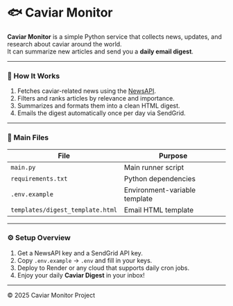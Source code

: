 # 🐟 Caviar Monitor

**Caviar Monitor** is a simple Python service that collects news, updates, and research about caviar around the world.  
It can summarize new articles and send you a **daily email digest**.

---

### 🚀 How It Works
1. Fetches caviar-related news using the [NewsAPI](https://newsapi.org/).  
2. Filters and ranks articles by relevance and importance.  
3. Summarizes and formats them into a clean HTML digest.  
4. Emails the digest automatically once per day via SendGrid.

---

### 🧰 Main Files
| File | Purpose |
|------|----------|
| `main.py` | Main runner script |
| `requirements.txt` | Python dependencies |
| `.env.example` | Environment-variable template |
| `templates/digest_template.html` | Email HTML template |

---

### ⚙️ Setup Overview
1. Get a NewsAPI key and a SendGrid API key.  
2. Copy `.env.example` → `.env` and fill in your keys.  
3. Deploy to Render or any cloud that supports daily cron jobs.  
4. Enjoy your daily **Caviar Digest** in your inbox!

---

© 2025 Caviar Monitor Project
